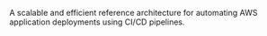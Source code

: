 A scalable and efficient reference architecture for automating AWS application deployments using CI/CD pipelines.
